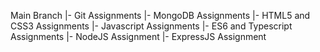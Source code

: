 Main Branch
|- Git Assignments
|- MongoDB Assignments
|- HTML5 and CSS3 Assignments
|- Javascript Assignments
|- ES6 and Typescript Assignments
|- NodeJS Assignment
|- ExpressJS Assignment
